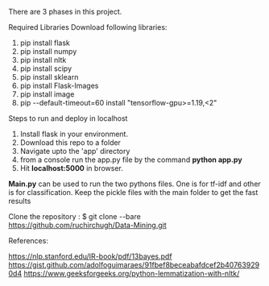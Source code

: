 There are 3 phases in this project.

Required Libraries
Download following libraries:

1. pip install flask
2. pip install numpy
3. pip install nltk
4. pip install scipy
5. pip install sklearn
6. pip install Flask-Images
7. pip install image
8. pip --default-timeout=60 install "tensorflow-gpu>=1.19,<2"


Steps to run and deploy in localhost
1. Install flask in your environment.
2. Download this repo to a folder
3. Navigate upto the 'app' directory
4. from a console run the app.py file by the command **python app.py**
5. Hit **localhost:5000** in browser.


**Main.py** can be used to run the two pythons files. One is for tf-idf and other is for classification.
Keep the pickle files with the main folder to get the fast results

Clone the repository : $ git clone --bare https://github.com/ruchirchugh/Data-Mining.git


References:

https://nlp.stanford.edu/IR-book/pdf/13bayes.pdf
https://gist.github.com/adolfoguimaraes/91fbef8beceabafdcef2b407639290d4
https://www.geeksforgeeks.org/python-lemmatization-with-nltk/
